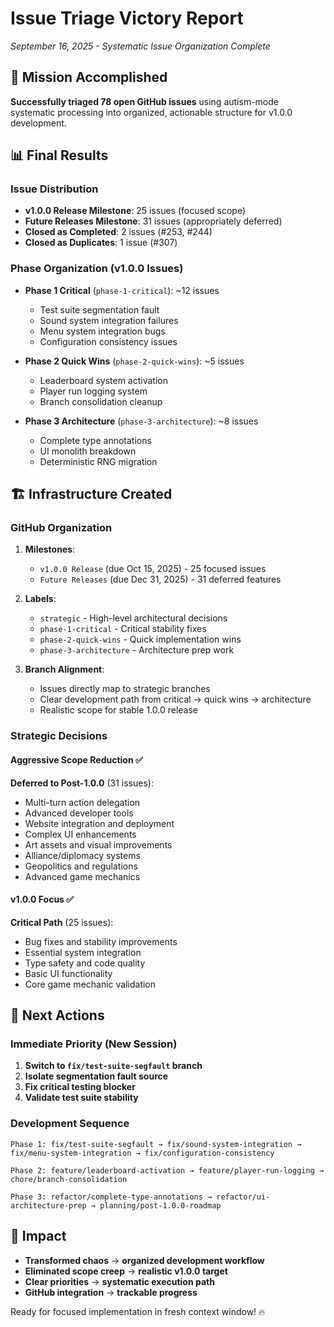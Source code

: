 # Issue Triage Victory Report
*September 16, 2025 - Systematic Issue Organization Complete*

## 🎯 Mission Accomplished

**Successfully triaged 78 open GitHub issues** using autism-mode systematic processing into organized, actionable structure for v1.0.0 development.

## 📊 Final Results

### Issue Distribution
- **v1.0.0 Release Milestone**: 25 issues (focused scope)
- **Future Releases Milestone**: 31 issues (appropriately deferred)
- **Closed as Completed**: 2 issues (#253, #244)
- **Closed as Duplicates**: 1 issue (#307)

### Phase Organization (v1.0.0 Issues)
- **Phase 1 Critical** (`phase-1-critical`): ~12 issues
  - Test suite segmentation fault
  - Sound system integration failures
  - Menu system integration bugs
  - Configuration consistency issues
  
- **Phase 2 Quick Wins** (`phase-2-quick-wins`): ~5 issues
  - Leaderboard system activation
  - Player run logging system
  - Branch consolidation cleanup
  
- **Phase 3 Architecture** (`phase-3-architecture`): ~8 issues
  - Complete type annotations
  - UI monolith breakdown
  - Deterministic RNG migration

## 🏗️ Infrastructure Created

### GitHub Organization
1. **Milestones**:
   - `v1.0.0 Release` (due Oct 15, 2025) - 25 focused issues
   - `Future Releases` (due Dec 31, 2025) - 31 deferred features
   
2. **Labels**:
   - `strategic` - High-level architectural decisions
   - `phase-1-critical` - Critical stability fixes
   - `phase-2-quick-wins` - Quick implementation wins  
   - `phase-3-architecture` - Architecture prep work

3. **Branch Alignment**:
   - Issues directly map to strategic branches
   - Clear development path from critical → quick wins → architecture
   - Realistic scope for stable 1.0.0 release

### Strategic Decisions

#### Aggressive Scope Reduction ✅
**Deferred to Post-1.0.0** (31 issues):
- Multi-turn action delegation
- Advanced developer tools
- Website integration and deployment
- Complex UI enhancements
- Art assets and visual improvements
- Alliance/diplomacy systems
- Geopolitics and regulations
- Advanced game mechanics

#### v1.0.0 Focus ✅
**Critical Path** (25 issues):
- Bug fixes and stability improvements
- Essential system integration
- Type safety and code quality
- Basic UI functionality
- Core game mechanic validation

## 🚀 Next Actions

### Immediate Priority (New Session)
1. **Switch to `fix/test-suite-segfault` branch**
2. **Isolate segmentation fault source** 
3. **Fix critical testing blocker**
4. **Validate test suite stability**

### Development Sequence
```
Phase 1: fix/test-suite-segfault → fix/sound-system-integration → fix/menu-system-integration → fix/configuration-consistency

Phase 2: feature/leaderboard-activation → feature/player-run-logging → chore/branch-consolidation

Phase 3: refactor/complete-type-annotations → refactor/ui-architecture-prep → planning/post-1.0.0-roadmap
```

## 🎉 Impact

- **Transformed chaos** → **organized development workflow**
- **Eliminated scope creep** → **realistic v1.0.0 target**
- **Clear priorities** → **systematic execution path**
- **GitHub integration** → **trackable progress**

Ready for focused implementation in fresh context window! 🔥
